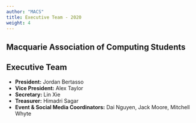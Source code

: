 ```yaml
---
author: "MACS"
title: Executive Team -	2020
weight: 4
---
```


## Macquarie Association of Computing Students
## Executive Team
- **President:** Jordan Bertasso
- **Vice President:** Alex Taylor
- **Secretary:** Lin Xie
- **Treasurer:** Himadri Sagar
- **Event & Social Media Coordinators:** Dai Nguyen, Jack Moore, Mitchell Whyte